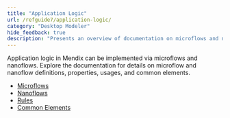 ```yaml
---
title: "Application Logic"
url: /refguide7/application-logic/
category: "Desktop Modeler"
hide_feedback: true
description: "Presents an overview of documentation on microflows and nanoflows."
---
```


Application logic in Mendix can be implemented via microflows and nanoflows. Explore the documentation for details on microflow and nanoflow definitions, properties, usages, and common elements.

* [Microflows](/refguide7/microflows/)
* [Nanoflows](/refguide7/nanoflows/)
* [Rules](/refguide7/rules/)
* [Common Elements](/refguide7/common-elements/)
